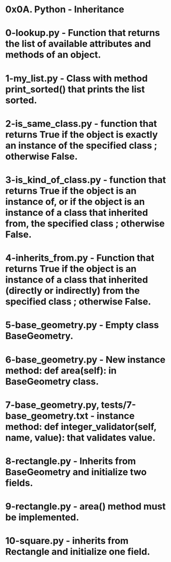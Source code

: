 # 0x0A. Python - Inheritance
# 0-lookup.py - Function that returns the list of available attributes and methods of an object.
# 1-my_list.py - Class with method print_sorted() that prints the list sorted.
# 2-is_same_class.py - function that returns True if the object is exactly an instance of the specified class ; otherwise False.
# 3-is_kind_of_class.py - function that returns True if the object is an instance of, or if the object is an instance of a class that inherited from, the specified class ; otherwise False.
# 4-inherits_from.py - Function that returns True if the object is an instance of a class that inherited (directly or indirectly) from the specified class ; otherwise False.
# 5-base_geometry.py - Empty class BaseGeometry.
# 6-base_geometry.py - New instance method: def area(self): in BaseGeometry class.
# 7-base_geometry.py, tests/7-base_geometry.txt - instance method: def integer_validator(self, name, value): that validates value.
# 8-rectangle.py - Inherits from BaseGeometry and initialize two fields.
# 9-rectangle.py - area() method must be implemented.
# 10-square.py - inherits from Rectangle and initialize one field.
